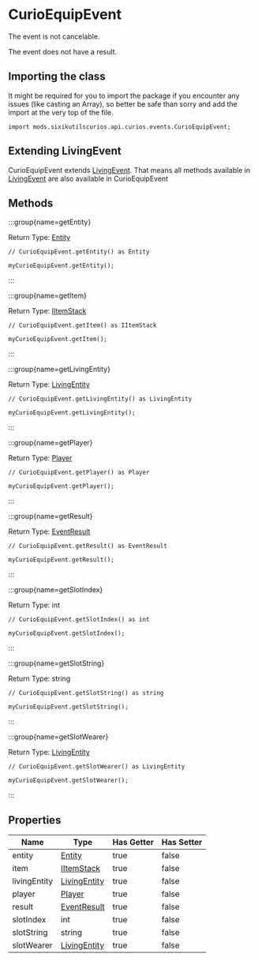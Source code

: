 # CurioEquipEvent

The event is not cancelable.

The event does not have a result.

## Importing the class

It might be required for you to import the package if you encounter any issues (like casting an Array), so better be safe than sorry and add the import at the very top of the file.
```zenscript
import mods.sixikutilscurios.api.curios.events.CurioEquipEvent;
```


## Extending LivingEvent

CurioEquipEvent extends [LivingEvent](/forge/api/event/entity/LivingEvent). That means all methods available in [LivingEvent](/forge/api/event/entity/LivingEvent) are also available in CurioEquipEvent

## Methods

:::group{name=getEntity}

Return Type: [Entity](/vanilla/api/entity/Entity)

```zenscript
// CurioEquipEvent.getEntity() as Entity

myCurioEquipEvent.getEntity();
```

:::

:::group{name=getItem}

Return Type: [IItemStack](/vanilla/api/item/IItemStack)

```zenscript
// CurioEquipEvent.getItem() as IItemStack

myCurioEquipEvent.getItem();
```

:::

:::group{name=getLivingEntity}

Return Type: [LivingEntity](/vanilla/api/entity/LivingEntity)

```zenscript
// CurioEquipEvent.getLivingEntity() as LivingEntity

myCurioEquipEvent.getLivingEntity();
```

:::

:::group{name=getPlayer}

Return Type: [Player](/mods/sixikutils/curios/player/Player)

```zenscript
// CurioEquipEvent.getPlayer() as Player

myCurioEquipEvent.getPlayer();
```

:::

:::group{name=getResult}

Return Type: [EventResult](/forge/api/event/EventResult)

```zenscript
// CurioEquipEvent.getResult() as EventResult

myCurioEquipEvent.getResult();
```

:::

:::group{name=getSlotIndex}

Return Type: int

```zenscript
// CurioEquipEvent.getSlotIndex() as int

myCurioEquipEvent.getSlotIndex();
```

:::

:::group{name=getSlotString}

Return Type: string

```zenscript
// CurioEquipEvent.getSlotString() as string

myCurioEquipEvent.getSlotString();
```

:::

:::group{name=getSlotWearer}

Return Type: [LivingEntity](/vanilla/api/entity/LivingEntity)

```zenscript
// CurioEquipEvent.getSlotWearer() as LivingEntity

myCurioEquipEvent.getSlotWearer();
```

:::


## Properties

|     Name     |                       Type                       | Has Getter | Has Setter |
|--------------|--------------------------------------------------|------------|------------|
| entity       | [Entity](/vanilla/api/entity/Entity)             | true       | false      |
| item         | [IItemStack](/vanilla/api/item/IItemStack)       | true       | false      |
| livingEntity | [LivingEntity](/vanilla/api/entity/LivingEntity) | true       | false      |
| player       | [Player](/mods/sixikutils/curios/player/Player)  | true       | false      |
| result       | [EventResult](/forge/api/event/EventResult)      | true       | false      |
| slotIndex    | int                                              | true       | false      |
| slotString   | string                                           | true       | false      |
| slotWearer   | [LivingEntity](/vanilla/api/entity/LivingEntity) | true       | false      |

